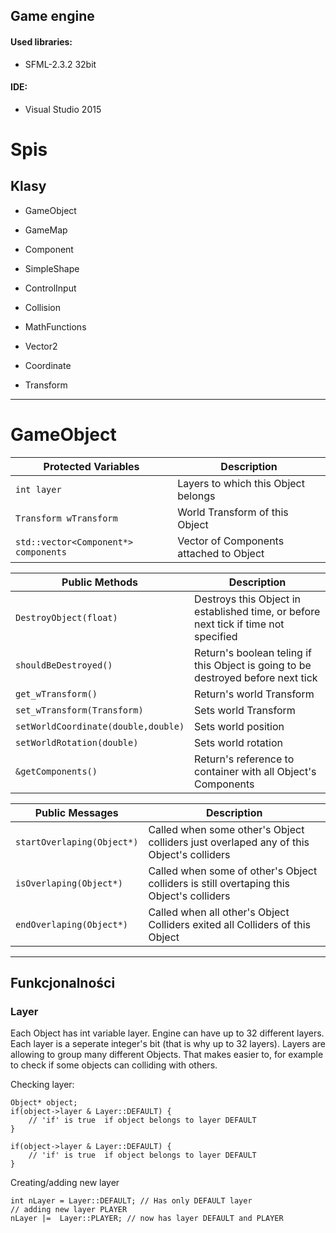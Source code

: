 ## Game engine 
#### Used libraries:
* SFML-2.3.2 32bit
#### IDE:
* Visual Studio 2015

Spis
===
## Klasy
* GameObject

* GameMap

* Component

* SimpleShape
* ControlInput
* Collision

* MathFunctions
* Vector2
* Coordinate
* Transform

---

# **GameObject**
 Protected Variables                 | Description
 ------------------------------------|-----------------------------------------------------------------------------------------
 `int layer`                         | Layers to which this Object belongs
 `Transform wTransform`              | World Transform of this Object
 `std::vector<Component*> components`| Vector of Components attached to Object

 Public Methods                      | Description
 ------------------------------------|-----------------------------------------------------------------------------------------
 `DestroyObject(float)`              | Destroys this Object in established time, or before next tick if time not specified
 `shouldBeDestroyed()`               | Return's boolean teling if this Object is going to be destroyed before next tick
 `get_wTransform()`                  | Return's world Transform
 `set_wTransform(Transform)`         | Sets world Transform
 `setWorldCoordinate(double,double)` | Sets world position
 `setWorldRotation(double)`          | Sets world rotation
 `&getComponents()`                  | Return's reference to container with all Object's Components 
 
 Public Messages           			 | Description
 ------------------------------------|-----------------------------------------------------------------------------------------
 `startOverlaping(Object*)` 		 | Called when some other's Object colliders just overlaped any of this Object's colliders 
 `isOverlaping(Object*)`    		 | Called when some of other's Object colliders is still overtaping this Object's colliders
 `endOverlaping(Object*)`   		 | Called when all other's Object Colliders exited all Colliders of this Object

-----------------------
## Funkcjonalności
### Layer
   Each Object has int variable layer. Engine can have up to 32 different layers. Each layer is a seperate integer's bit (that is why up to 32 layers).
Layers are allowing to group many different Objects. That makes easier to, for example to check if some objects can colliding with others.

Checking layer:

	Object* object;
	if(object->layer & Layer::DEFAULT) {
		// 'if' is true  if object belongs to layer DEFAULT
	}

	if(object->layer & Layer::DEFAULT) {
		// 'if' is true  if object belongs to layer DEFAULT
	}

Creating/adding new layer

    int nLayer = Layer::DEFAULT; // Has only DEFAULT layer
    // adding new layer PLAYER
    nLayer |=  Layer::PLAYER; // now has layer DEFAULT and PLAYER
